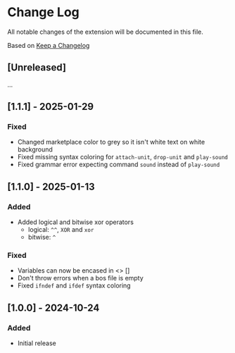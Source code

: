 # Change Log

All notable changes of the extension will be documented in this file.

Based on [Keep a Changelog](http://keepachangelog.com/)

## [Unreleased]

...

## [1.1.1] - 2025-01-29

### Fixed

- Changed marketplace color to grey so it isn't white text on white background
- Fixed missing syntax coloring for `attach-unit`, `drop-unit` and `play-sound`
- Fixed grammar error expecting command `sound` instead of `play-sound`

## [1.1.0] - 2025-01-13

### Added

- Added logical and bitwise xor operators
    - logical: `^^`, `XOR` and `xor`
    - bitwise: `^`

### Fixed

- Variables can now be encased in <> []
- Don't throw errors when a bos file is empty
- Fixed `ifndef` and `ifdef` syntax coloring

## [1.0.0] - 2024-10-24

### Added

- Initial release